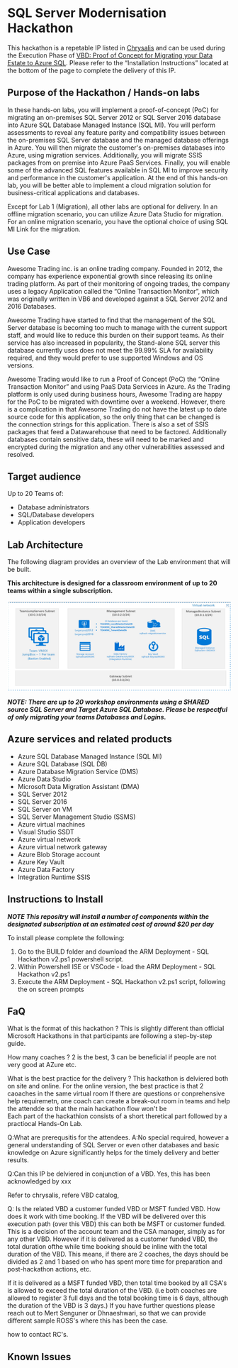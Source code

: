 # SQL Server Modernisation Hackathon #
This hackathon is a repetable IP listed in [Chrysalis](https://chrysalis.microsoft.com/) and can be used during the Execution Phase of [VBD: Proof of Concept for Migrating your Data Estate to Azure SQL](https://chrysalis.microsoft.com/Projects/993 "VBD: Proof of Concept for Migrating your Data Estate to Azure SQL").
Please refer to the “Installation Instructions” located at the bottom of the page to complete the delivery of this IP.

## Purpose of the Hackathon / Hands-on labs ##
In these hands-on labs, you will implement a proof-of-concept (PoC) for migrating an on-premises SQL Server 2012 or SQL Server 2016 database into Azure SQL Database Managed Instance (SQL MI). You will perform assessments to reveal any feature parity and compatibility issues between the on-premises SQL Server database and the managed database offerings in Azure. You will then migrate the customer's on-premises databases into Azure, using migration services. Additionally, you will migrate SSIS packages from on premise into Azure PaaS Services. Finally, you will enable some of the advanced SQL features available in SQL MI to improve security and performance in the customer's application.
At the end of this hands-on lab, you will be better able to implement a cloud migration solution for business-critical applications and databases. 

Except for Lab 1 (Migration), all other labs are optional for delivery. In an offline migration scenario, you can utilize Azure Data Studio for migration. For an online migration scenario, you have the optional choice of using SQL MI Link for the migration.

## Use Case ##
Awesome Trading inc. is an online trading company. Founded in 2012, the company has experience exponential growth since releasing its online trading platform. As part of their monitoring of ongoing trades, the company uses a legacy Application called the “Online Transaction Monitor”, which was originally written in VB6 and developed against a SQL Server 2012 and 2016 Databases.

Awesome Trading have started to find that the management of the SQL Server database is becoming too much to manage with the current support staff, and would like to reduce this burden on their support teams. As their service has also increased in popularity, the Stand-alone SQL server this database currently uses does not meet the 99.99% SLA for availability required, and they would prefer to use supported Windows and OS versions.

Awesome Trading would like to run a Proof of Concept (PoC) the “Online Transaction Monitor” and using PaaS Data Services in Azure. As the Trading platform is only used during business hours, Awesome Trading are happy for the PoC to be migrated with downtime over a weekend. However, there is a complication in that Awesome Trading do not have the latest up to date source code for this application, so the only thing that can be changed is the connection strings for this application. There is also a set of SSIS packages that feed a Datawarehouse that need to be factored. Additionally databases contain sensitive data, these  will need to be marked and encrypted during the migration and any other vulnerabilities assessed and resolved.

## Target audience ##

Up to 20 Teams of:

* Database administrators
* SQL/Database developers
* Application developers

## Lab Architecture ##

The following diagram provides an overview of the Lab environment that will be built.

**This architecture is designed for a classroom environment of up to 20 teams within a single subscription.**

![SQL Hack Architecture](https://github.com/Azure/SQL-Modernisation-Hack/blob/main/HackathonArchitecture.jpg "SQL Hack Architecture")

***NOTE: There are up to 20 workshop environments using a SHARED source SQL Server and Target Azure SQL Database. Please be respectful of only migrating your teams Databases and Logins.***

## Azure services and related products ##
* Azure SQL Database Managed Instance (SQL MI)
* Azure SQL Database (SQL DB)
* Azure Database Migration Service (DMS)
* Azure Data Studio
* Microsoft Data Migration Assistant (DMA)
* SQL Server 2012
* SQL Server 2016
* SQL Server on VM
* SQL Server Management Studio (SSMS)
* Azure virtual machines
* Visual Studio SSDT
* Azure virtual network
* Azure virtual network gateway
* Azure Blob Storage account
* Azure Key Vault
* Azure Data Factory
* Integration Runtime SSIS

## Instructions to Install ##

***NOTE This repositry will install a number of components within the designated subscription at an estimated cost of around $20 per day***

To install please complete the following:
1. Go to the BUILD folder and download the ARM Deployment - SQL Hackathon v2.ps1 powershell script.
2. Within Powershell ISE or VSCode - load the ARM Deployment - SQL Hackathon v2.ps1
3. Execute the ARM Deployment - SQL Hackathon v2.ps1 script, following the on screen prompts


 ## FaQ ##
What is the format of this hackathon ?
This is slightly different than official Microsoft Hackathons in that participants are following a step-by-step guide.

How many coaches ?
2 is the best, 3 can be beneficial if people are not very good at AZure etc.

What is the best practice for the delivery ?
This hackathon is delviered both on site and online. For the online version, the best practice is that 2 caoaches
in the same virtual room
If there are questions or conprehensive help requiremetn, one coach can create a break-out room in teams and help the attendde so that the main hackathon flow won't be    
Each part of the hackathion consists of a short theretical part followed by a practiocal Hands-On Lab.

Q:What are prerequsitis for the attendees.
A:No special required, however a general understanding of SQL Server or even other databases and basic knowledge on Azure significantly helps for the timely delivery and better results.


Q:Can this IP be delviered in conjunction of a VBD.
Yes, this has been acknowledged by xxx 

Refer to chrysalis,
refere VBD catalog, 

Q: Is the related VBD a customer funded VBD or MSFT funded VBD. How does it work with time booking.
If the VBD will be delivered over this execution path (over this VBD) this can both be MSFT or customer funded. This is a decision of the account team and the CSA manager, simply as for any other VBD.
However if it is delivered as a customer funded VBD, the total duration ofthe while time booking should be inline with the total duration of the VBD. This means, if there are 2 coaches, the days should be divided as 2 and 1 based on who has spent more time for preparation and post-hackathon actions, etc.

If it is delivered as a MSFT funded VBD, then total time booked by all CSA's is allowed to exceed the total duration of the VBD. (i.e both coaches are allowed to register 3 full days and the total booking time is 6 days, although the duration of the VBD is 3 days.) 
If you have further questions please reach out to Mert Senguner or Dhnaeshwari, so that we can provide different sample ROSS's where this has been the case. 

how to contact RC's.


## Known Issues ##

